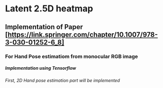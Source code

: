 # Latent 2.5D heatmap 
## Implementation of Paper [https://link.springer.com/chapter/10.1007/978-3-030-01252-6_8]

### For Hand Pose estimatiom from monocular RGB image
##### Implementation using Tensorflow

###### First, 2D Hand pose estimation part will be implemented
